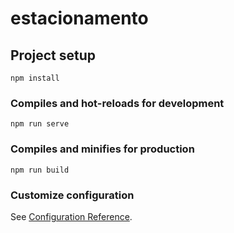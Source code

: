 # estacionamento

## Project setup
```
npm install
```

### Compiles and hot-reloads for development
```
npm run serve
``` 

### Compiles and minifies for production
```
npm run build
```

### Customize configuration
See [Configuration Reference](https://cli.vuejs.org/config/).
